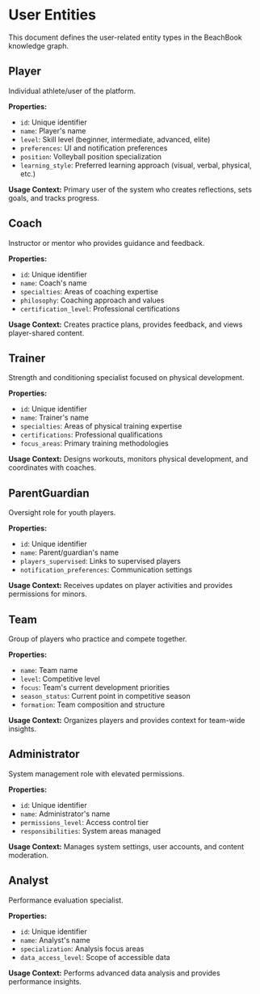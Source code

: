 # User Entities

This document defines the user-related entity types in the BeachBook knowledge graph.

## Player

Individual athlete/user of the platform.

**Properties:**
- `id`: Unique identifier
- `name`: Player's name
- `level`: Skill level (beginner, intermediate, advanced, elite)
- `preferences`: UI and notification preferences
- `position`: Volleyball position specialization
- `learning_style`: Preferred learning approach (visual, verbal, physical, etc.)

**Usage Context:**
Primary user of the system who creates reflections, sets goals, and tracks progress.

## Coach

Instructor or mentor who provides guidance and feedback.

**Properties:**
- `id`: Unique identifier
- `name`: Coach's name
- `specialties`: Areas of coaching expertise
- `philosophy`: Coaching approach and values
- `certification_level`: Professional certifications

**Usage Context:**
Creates practice plans, provides feedback, and views player-shared content.

## Trainer

Strength and conditioning specialist focused on physical development.

**Properties:**
- `id`: Unique identifier
- `name`: Trainer's name
- `specialties`: Areas of physical training expertise
- `certifications`: Professional qualifications
- `focus_areas`: Primary training methodologies

**Usage Context:**
Designs workouts, monitors physical development, and coordinates with coaches.

## ParentGuardian

Oversight role for youth players.

**Properties:**
- `id`: Unique identifier
- `name`: Parent/guardian's name
- `players_supervised`: Links to supervised players
- `notification_preferences`: Communication settings

**Usage Context:**
Receives updates on player activities and provides permissions for minors.

## Team

Group of players who practice and compete together.

**Properties:**
- `name`: Team name
- `level`: Competitive level
- `focus`: Team's current development priorities
- `season_status`: Current point in competitive season
- `formation`: Team composition and structure

**Usage Context:**
Organizes players and provides context for team-wide insights.

## Administrator

System management role with elevated permissions.

**Properties:**
- `id`: Unique identifier
- `name`: Administrator's name
- `permissions_level`: Access control tier
- `responsibilities`: System areas managed

**Usage Context:**
Manages system settings, user accounts, and content moderation.

## Analyst

Performance evaluation specialist.

**Properties:**
- `id`: Unique identifier
- `name`: Analyst's name
- `specialization`: Analysis focus areas
- `data_access_level`: Scope of accessible data

**Usage Context:**
Performs advanced data analysis and provides performance insights.